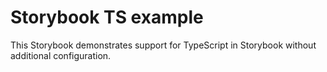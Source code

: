 # Storybook TS example

This Storybook demonstrates support for TypeScript in Storybook without additional configuration.

